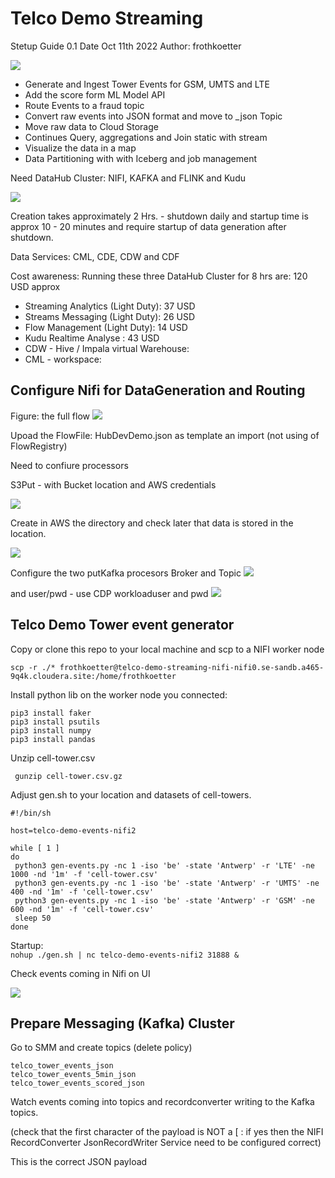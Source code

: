 # Telco Demo Streaming 
Stetup Guide 0.1 
Date Oct 11th 2022
Author: frothkoetter 

![](IMAGES/image1.png)


* Generate and Ingest Tower Events for GSM, UMTS and LTE
* Add the score form ML Model API 
* Route Events to a fraud topic 
* Convert raw events into JSON format and move to _json Topic
* Move raw data to Cloud Storage 
* Continues Query, aggregations and Join static with stream
* Visualize the data in a map
* Data Partitioning with with Iceberg and job management

Need DataHub Cluster: NIFI, KAFKA and FLINK and Kudu

![](IMAGES/image2.png)

Creation takes approximately 2 Hrs. - shutdown daily and startup time is approx 10 - 20 minutes and require startup of data generation after shutdown.

Data Services: CML, CDE, CDW and CDF 

Cost  awareness: 
Running these three DataHub Cluster for 8 hrs are: 120 USD approx

* Streaming Analytics (Light Duty): 37 USD
* Streams Messaging (Light Duty): 26 USD
* Flow Management (Light Duty): 14 USD
* Kudu Realtime Analyse : 43 USD
* CDW - Hive / Impala virtual Warehouse:
* CML - workspace:  

## Configure Nifi for DataGeneration and Routing
Figure: the full flow 
![](IMAGES/image3.png)

Upoad the FlowFile: HubDevDemo.json as template an import
(not using of FlowRegistry) 

Need to confiure processors 

S3Put - with Bucket location and AWS credentials 

![](IMAGES/image4.png)

Create in AWS the directory and check later that data is stored in the location.

![](IMAGES/image5.png)

Configure the two putKafka procesors Broker and Topic
![](IMAGES/image7.png)

and user/pwd - use CDP workloaduser and pwd
![](IMAGES/image8.png)



## Telco Demo Tower event generator

Copy or clone this repo to your local machine and scp  to a NIFI worker node

`scp -r ./* frothkoetter@telco-demo-streaming-nifi-nifi0.se-sandb.a465-9q4k.cloudera.site:/home/frothkoetter
`

Install python lib on the worker node you connected: 

```
pip3 install faker
pip3 install psutils
pip3 install numpy
pip3 install pandas
```

Unzip cell-tower.csv 

` gunzip cell-tower.csv.gz`

Adjust gen.sh to your location and datasets of cell-towers. 

```
#!/bin/sh

host=telco-demo-events-nifi2

while [ 1 ]
do
 python3 gen-events.py -nc 1 -iso 'be' -state 'Antwerp' -r 'LTE' -ne 1000 -nd '1m' -f 'cell-tower.csv'
 python3 gen-events.py -nc 1 -iso 'be' -state 'Antwerp' -r 'UMTS' -ne 400 -nd '1m' -f 'cell-tower.csv' 
 python3 gen-events.py -nc 1 -iso 'be' -state 'Antwerp' -r 'GSM' -ne 600 -nd '1m' -f 'cell-tower.csv'
 sleep 50
done
```


Startup:  
`nohup ./gen.sh | nc telco-demo-events-nifi2 31888 & `


Check events coming in Nifi on UI 

![](IMAGES/image6.png)

## Prepare Messaging (Kafka) Cluster

Go to SMM and create topics (delete policy)

```
telco_tower_events_json
telco_tower_events_5min_json 
telco_tower_events_scored_json
```

Watch events coming into topics and recordconverter writing to the Kafka topics.

(check that the first character of the payload is NOT a [ : if yes then the NIFI RecordConverter JsonRecordWriter Service need to be configured correct) 

This is the correct JSON payload






